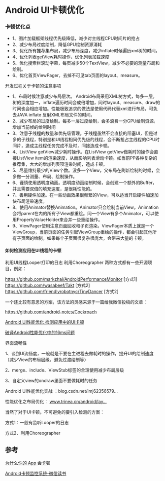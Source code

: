 # Android UI卡顿优化

### 卡顿优化点

* 1、图片加载框架线程优先级降低，减少对主线程CPU时间片的抢占
* 2、减少布局过度绘制，降低GPU绘制资源消耗
* 3、优化所有推荐集布局，减少布局深度，减少inflate时候遍历xml树的时间。
* 4、优化列表getView耗时操作，优化列表加载速度
* 5、优化搜索栏滚动字幕，每页减少50个TextView，减少不必要的测量布局和绘制。
* 6、优化首页ViewPager，去掉不可见tab页面的layout、measure。


开发过程关于卡顿的注意事项

* 1、布局时候注意减少布局层次。 Android布局采用XML树方式，每多一层，树的深度加一，inflate遍历时间会成倍增加，同时layout、measure、draw的时间也会相应增加。性能极致追求的做法是使用代码代替xml进行布局，可免去JAVA inflate 反射XML布局文件的时间。
* 2、减少布局的过度绘制。每多一层过度绘制，会多浪费一分GPU绘制资源，增加当前帧的绘制时间
* 3、注意子线程的数量和优先级管理。子线程虽然不会直接的阻塞UI，但是过多的子线程，特别是和UI线程相同优先级的线程，会不断抢占主线程的CPU时间片，造成主线程任务完成不及时，间接造成卡顿。
* 4、ListView getView减少耗时操作。在ListView getView做耗时的操作会直接ListView item的渲染速度，从而影响列表滑动卡顿。如当前PP各种复杂的推荐集，大大的增加列表项渲染时间，造成卡顿。
* 5、尽量维持最少的View个数。没多一个View，父布局在刷新绘制的时候，会多做一分测量、布局、绘制操作。
* 6、谨慎使用透明度动画。透明度动画绘制时候，会创建一个额外的Buffer，并且需要双倍的填充速度，是很耗性能的。
* 7、善用硬件加速。在一些动画效果很频繁的View，可以适当开启硬件加速加快布局渲染速度。
* 8、使用Animator替换Animation。Animator只会绘制当前View，Animation会将parent在内的所有子View都重绘。同一个View有多个Animator，可以使用PropertyValueHolder来合并一些重绘操作。
* 9、ViewPager使用注意页面回收和子页渲染。ViewPager本质上就是一个ViewGroup，当前页面的任务引起ViewGroup重绘的操作，都会引起其他所有子页面的绘制。如果每个子页面很复杂很庞大，会带来大量的卡顿。



#### 如何检测应用在UI线程的卡顿

利用UI线程Looper打印的日志
利用Choreographer
两种方式都有一些开源项目，例如：

https://github.com/markzhai/AndroidPerformanceMonitor [方式1]
https://github.com/wasabeef/Takt [方式2]
https://github.com/friendlyrobotnyc/TinyDancer [方式2]

一个还比较有意思的方案，该方法的灵感来源于一篇给我微信投稿的文章：

https://github.com/android-notes/Cockroach

[Android UI性能优化 检测应用中的UI卡顿](http://blog.csdn.net/lmj623565791/article/details/58626355)

[破译Android性能优化中的16ms问题](http://www.jianshu.com/p/a769a6028e51)


界面流畅性

1、谈到UI流畅度，一般就是不要在主进程去做耗时的操作，提升UI的绘制速度（减少View的布局层级，避免过渡绘制等）

2、merge、include、ViewStub标签的合理使用减少布局层级

3、自定义view的ondraw里面不要做耗时的任务

Android UI性能优化实战 ：blog.csdn.net/lmj62356579…

性能优化之布局优化： www.trinea.cn/android/lay…

当然了对于UI卡顿，不可避免的要引入检测的方案：

方式1：一般有监听Looper的日志

方式2、利用Choreographer

## 参考

[为什么你的 App 会卡顿](https://juejin.im/entry/58f5b6a18d6d81006493bb7e)

[Android卡顿监控系统-微信读书](https://cloud.tencent.com/developer/article/1156121)